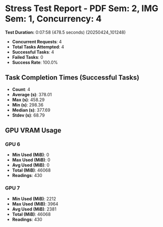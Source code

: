 # Stress Test Report - PDF Sem: 2, IMG Sem: 1, Concurrency: 4

**Test Duration:** 0:07:58 (478.5 seconds) (20250424_101248)

- **Concurrent Requests**: 4
- **Total Tasks Attempted**: 4
- **Successful Tasks**: 4
- **Failed Tasks**: 0
- **Success Rate**: 100.0%

## Task Completion Times (Successful Tasks)

- **Count**: 4
- **Average (s)**: 378.01
- **Max (s)**: 458.29
- **Min (s)**: 298.36
- **Median (s)**: 377.69
- **Stdev (s)**: 68.79

## GPU VRAM Usage

### GPU 6

- **Min Used (MiB)**: 0
- **Max Used (MiB)**: 0
- **Avg Used (MiB)**: 0
- **Total (MiB)**: 46068
- **Readings**: 430

### GPU 7

- **Min Used (MiB)**: 2212
- **Max Used (MiB)**: 3964
- **Avg Used (MiB)**: 2381
- **Total (MiB)**: 46068
- **Readings**: 430


